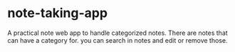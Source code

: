 # note-taking-app
A practical note web app to handle categorized notes. There are notes that can have a category for. you can search in notes and edit or remove those.
